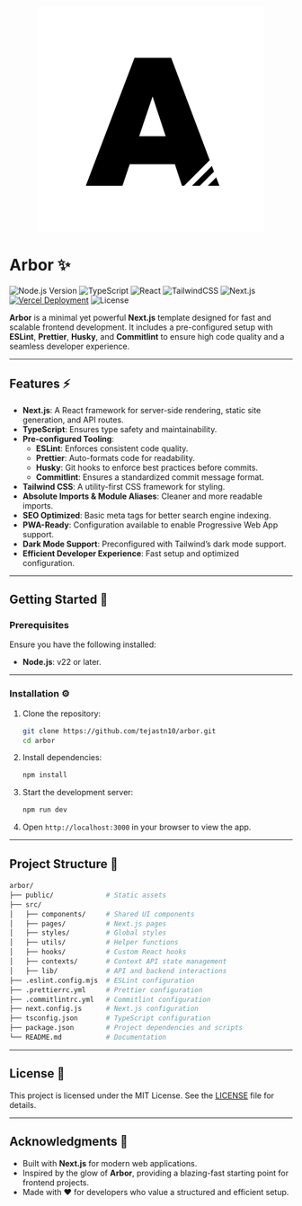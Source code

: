 <p align="center">
  <img src="logo.svg" alt="Logo">
</p>

# Arbor ✨

![Node.js Version](https://img.shields.io/badge/Node.js-22%2B-339933?logo=nodedotjs&logoColor=white)
![TypeScript](https://img.shields.io/badge/TypeScript-5%2B-007ACC?logo=typescript&logoColor=white)
![React](https://img.shields.io/badge/React-19%2B-61DAFB?logo=react&logoColor=white)
![TailwindCSS](https://img.shields.io/badge/Tailwind%20CSS-v4%2B-00bcff?logo=tailwind-css&logoColor=white)
![Next.js](https://img.shields.io/badge/Next.js-15%2B-000000?logo=nextdotjs&logoColor=white)
[![Vercel Deployment](https://img.shields.io/badge/Deployed%20on-Vercel-000000?logo=vercel&logoColor=white)](https://vercel.com)
![License](https://img.shields.io/badge/License-MIT-yellow?logo=open-source-initiative&logoColor=white)

**Arbor** is a minimal yet powerful **Next.js** template designed for fast and scalable frontend development. It includes a pre-configured setup with **ESLint**, **Prettier**, **Husky**, and **Commitlint** to ensure high code quality and a seamless developer experience.

---

## Features ⚡

- **Next.js**: A React framework for server-side rendering, static site generation, and API routes.
- **TypeScript**: Ensures type safety and maintainability.
- **Pre-configured Tooling**:
  - **ESLint**: Enforces consistent code quality.
  - **Prettier**: Auto-formats code for readability.
  - **Husky**: Git hooks to enforce best practices before commits.
  - **Commitlint**: Ensures a standardized commit message format.
- **Tailwind CSS**: A utility-first CSS framework for styling.
- **Absolute Imports & Module Aliases**: Cleaner and more readable imports.
- **SEO Optimized**: Basic meta tags for better search engine indexing.
- **PWA-Ready**: Configuration available to enable Progressive Web App support.
- **Dark Mode Support**: Preconfigured with Tailwind’s dark mode support.
- **Efficient Developer Experience**: Fast setup and optimized configuration.

---

## Getting Started 🚀

### Prerequisites

Ensure you have the following installed:

- **Node.js**: v22 or later.

---

### Installation ⚙️

1. Clone the repository:

   ```bash
   git clone https://github.com/tejastn10/arbor.git
   cd arbor
   ```

2. Install dependencies:

   ```bash
   npm install
   ```

3. Start the development server:

   ```bash
   npm run dev
   ```

4. Open `http://localhost:3000` in your browser to view the app.

---

## Project Structure 📂

```bash
arbor/
├── public/             # Static assets
├── src/
│   ├── components/     # Shared UI components
│   ├── pages/          # Next.js pages
│   ├── styles/         # Global styles
│   ├── utils/          # Helper functions
│   ├── hooks/          # Custom React hooks
│   ├── contexts/       # Context API state management
│   ├── lib/            # API and backend interactions
├── .eslint.config.mjs  # ESLint configuration
├── .prettierrc.yml     # Prettier configuration
├── .commitlintrc.yml   # Commitlint configuration
├── next.config.js      # Next.js configuration
├── tsconfig.json       # TypeScript configuration
├── package.json        # Project dependencies and scripts
└── README.md           # Documentation
```

---

## License 📜

This project is licensed under the MIT License. See the [LICENSE](LICENSE.md) file for details.

---

## Acknowledgments 🙌

- Built with **Next.js** for modern web applications.  
- Inspired by the glow of **Arbor**, providing a blazing-fast starting point for frontend projects.
- Made with ❤️ for developers who value a structured and efficient setup.
